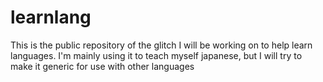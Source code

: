 # learnlang
This is the public repository of the glitch I will be working on to help learn languages. I'm mainly using it to teach myself japanese, but I will try to make it generic for use with other languages
